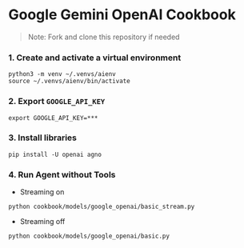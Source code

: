 # Google Gemini OpenAI Cookbook

> Note: Fork and clone this repository if needed

### 1. Create and activate a virtual environment

```shell
python3 -m venv ~/.venvs/aienv
source ~/.venvs/aienv/bin/activate
```

### 2. Export `GOOGLE_API_KEY`

```shell
export GOOGLE_API_KEY=***
```

### 3. Install libraries

```shell
pip install -U openai agno
```

### 4. Run Agent without Tools

- Streaming on

```shell
python cookbook/models/google_openai/basic_stream.py
```

- Streaming off

```shell
python cookbook/models/google_openai/basic.py
```
